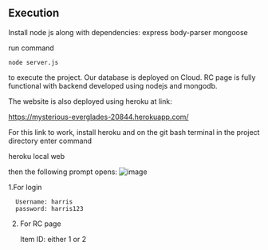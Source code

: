 
## Execution
Install node js along with dependencies:
express
body-parser
mongoose

run command 

`node server.js`

to execute the project.
Our database is deployed on Cloud. RC page is fully functional with backend developed using nodejs and mongodb.

The website is also deployed using heroku at link:

https://mysterious-everglades-20844.herokuapp.com/

For this link to work, install heroku and on the git bash terminal in the project directory 
enter command

heroku local web

then the following prompt opens:
![image](https://user-images.githubusercontent.com/68595241/121824892-d12f5e00-ccc8-11eb-9315-7701e9d7c7cf.png)

1.For login

      Username: harris
      password: harris123
2. For RC page

      Item ID: either 1 or 2
